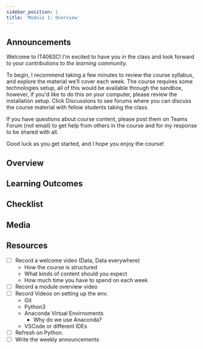```yaml
---
sidebar_position: 1
title: 'Module 1: Overview'
---
```


## Announcements
Welcome to IT4063C! I'm excited to have you in the class and look forward to your _contributions to the learning community._

To begin, I recommend taking a few minutes to review the course syllabus, and explore the material we’ll cover each week. 
The course requires some technologies setup, all of this would be available through the sandbox, however, if you'd like to do this on your computer, please review the installation setup. Click Discussions to see forums where you can discuss the course material with fellow students taking the class.

If you have questions about course content, please post them on Teams Forum (not email) to get help from others in the course and for my response to be shared with all.

Good luck as you get started, and I hope you enjoy the course!
## Overview 

## Learning Outcomes

## Checklist 

## Media

## Resources


- [ ] Record a welcome video (Data, Data everywhere)
  - How the course is structured
  - What kinds of content should you expect
  - How much time you have to spend on each week
- [ ] Record a module overview video
- [ ] Record Videos on setting up the env.
  - Git
  - Python3
  - Anaconda Virtual Envirnoments
    - Why do we use Anaconda?
  - VSCode or different IDEs
- [ ] Refresh on Python.
- [ ] Write the weekly announcements